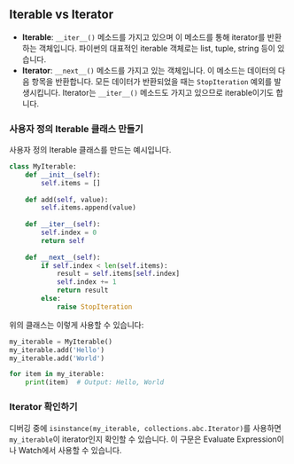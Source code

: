 ## Iterable vs Iterator

* **Iterable**: `__iter__()` 메소드를 가지고 있으며 이 메소드를 통해 iterator를 반환하는 객체입니다. 파이썬의 대표적인 iterable 객체로는 list, tuple, string 등이 있습니다.
* **Iterator**: `__next__()` 메소드를 가지고 있는 객체입니다. 이 메소드는 데이터의 다음 항목을 반환합니다. 모든 데이터가 반환되었을 때는 `StopIteration` 예외를 발생시킵니다. Iterator는 `__iter__()` 메소드도 가지고 있으므로 iterable이기도 합니다.
### 사용자 정의 Iterable 클래스 만들기
사용자 정의 Iterable 클래스를 만드는 예시입니다.
```python
class MyIterable:
    def __init__(self):
        self.items = []
        
    def add(self, value):
        self.items.append(value)
        
    def __iter__(self):
        self.index = 0
        return self
    
    def __next__(self):
        if self.index < len(self.items):
            result = self.items[self.index]
            self.index += 1
            return result
        else:
            raise StopIteration

```
위의 클래스는 이렇게 사용할 수 있습니다:
```python
my_iterable = MyIterable()
my_iterable.add('Hello')
my_iterable.add('World')

for item in my_iterable:
    print(item)  # Output: Hello, World

```
### Iterator 확인하기
디버깅 중에 `isinstance(my_iterable, collections.abc.Iterator)`를 사용하면 `my_iterable`이 iterator인지 확인할 수 있습니다. 이 구문은 Evaluate Expression이나 Watch에서 사용할 수 있습니다.